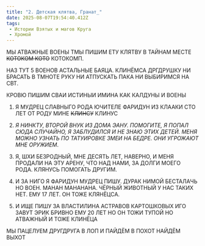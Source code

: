 ```yaml
---
title: "2. Детская клятва, Гранат_"
date: 2025-08-07T19:54:40.412Z
tags:
 - Истории Взятых и магов Круга
 - Хромой
---
```


МЫ АТВАЖНЫЕ ВОЕНЫ ТМЫ ПИШИМ ЕТУ КЛЯТВУ В ТАЙНАМ МЕСТЕ <s>КОТОКОМ
КОТО</s> КОТОКОМП.

НАЗ ТУТ 5 ВОЕНОВ АСТАЛЬНЫЕ БАЯЦА. КЛИНЁМСА ДРГДРУШКУ НИ БРАСАТЬ В ТМНОТЕ
РУКУ НИ АТПУСКАТЬ ПАКА НИ ВЫБИРИМСЯ НА СВТ.

КРОВЮ ПИШИМ СВАИ ИСТИНЫИ ИМИНА КАК КАЛДУНЫ И ВОЕНЫ

1.  Я МУДРЕЦ СЛАВНЫГО РОДА ЮЧИТЕЛЕ ФАРИДУН ИЗ КЛААКИ СТО ЛЕТ ОТ РОДУ
 МИНЕ <s>КЛИНСУ</s> КЛИНУС

2.  *Я НИНКТУ, ВТОРОЙ ВНУК ИЗ ДОМА ЭАНУ. ПОМОГИТЕ, Я ПОПАЛ СЮДА
 СЛУЧАЙНО, Я ЗАБЛУДИЛСЯ И НЕ ЗНАЮ ЭТИХ ДЕТЕЙ. МЕНЯ МОЖНО УЗНАТЬ ПО
 ТАТУИРОВКЕ ЗМЕИ НА БЕДРЕ. ОНИ УГРОЖАЮТ МНЕ ОРУЖИЕМ*.

3.  Я, ШХИ БЕЗРОДНЫЙ, МНЕ ДЕСЯТЬ ЛЕТ, НАВЕРНО, И МЕНЯ ПРОДАЛИ НА ЭТУ
 АРЕНУ, ЧТО НАД НАМИ, ЗА ДОЛГИ МОЕГО РОДА. КЛЯНУСЬ ПОМОГАТЬ ДРУГИМ.

4.  И ЗА НИГО Я ФАРИДУН МУДРЕЦ ПИШУ. ДУРАК НИМОЙ БЕСТАЛАЧЬ НО ВОЕН.
 МАНАН МАНАНАНА. ЧЁРНЫЙ ЖИВОТНЫЙ У НАС ТАКИХ НЕТ. ЕМУ 17 ЛЕТ. ОН
 ТОЖЕ КЛЯНЁЦСА.

5.  И ИЩЕ ПИШУ ЗА ВЛАСТИЛИНА АСТРАВОВ КАРТОШКОВЫХ ИГО ЗАВУТ ЭРИК БРИВНО
 ЕМУ 20 ЛЕТ НО ОН ТОЖИ ТУПОЙ НО АТВАЖНЫЙ И ТОЖЕ КЛИНЁЦА

МЫ ПАЦЕЛУЕМ ДРУГДРУГА В ЛОП И ПАЙДЁМ В ПОХОТ НАЙДЁМ ВЫХОТ
